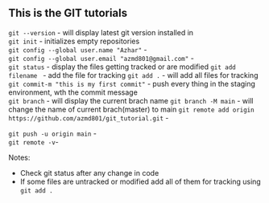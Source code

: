 ## This is the GIT tutorials
`git --version` - will display latest git version installed in   
`git init` - initializes empty repositories  
`git config --global user.name "Azhar"` -   
`git config --global user.email "azmd801@gmail.com"` -   
`git status` - display the files getting tracked or are modified 
`git add filename ` - add the file for tracking 
`git add .` - will add all files for tracking  
`git commit-m "this is my first commit"` - push every thing in the   staging environment, wth the commit message  
`git branch` - will display the current brach name 
`git branch -M main` - will change the name of current brach(master) to   main
`git remote add origin https://github.com/azmd801/git_tutorial.git` -   

`git push -u origin main` -     
`git remote -v`-  


Notes:
* Check git status after any change in code 
* If some files are untracked or modified add all of them for tracking using `git add .`
